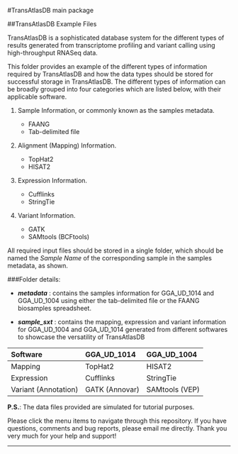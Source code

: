 #TransAtlasDB main package

##TransAtlasDB Example Files

TransAtlasDB is a sophisticated database system for the different types of results generated from transcriptome profiling and variant calling using high-throughput RNASeq data.

This folder provides an example of the different types of information required by TransAtlasDB and how the data types should be stored for successful storage in TransAtlasDB.
The different types of information can be broadly grouped into four categories which are listed below, with their applicable software.

1. Sample Information, or commonly known as the samples metadata.
	* FAANG
	* Tab-delimited file

2. Alignment (Mapping) Information.
	* TopHat2
	* HISAT2

3. Expression Information.
	* Cufflinks
	* StringTie

4. Variant Information.
	* GATK 
	* SAMtools (BCFtools)

All required input files should be stored in a single folder, which should be named the _Sample Name_ of the corresponding sample in the samples metadata, as shown.

###Folder details:
* _**metadata**_ : contains the samples information for GGA_UD_1014 and GGA_UD_1004 using either the tab-delimited file or the FAANG biosamples spreadsheet.

* _**sample_sxt**_ : contains the mapping, expression and variant information for GGA_UD_1004 and GGA_UD_1014 generated from different softwares to showcase the versatility of TransAtlasDB

| **Software**          | GGA_UD_1014    | GGA_UD_1004    |
|:----------------------|:---------------|:---------------|
| Mapping               | TopHat2        | HISAT2         |
| Expression            | Cufflinks      | StringTie      |
| Variant (Annotation)  | GATK (Annovar) | SAMtools (VEP) |

**P.S.**: The data files provided are simulated for tutorial purposes.

Please click the menu items to navigate through this repository. If you have questions, comments and bug reports, please email me directly. Thank you very much for your help and support!

---
